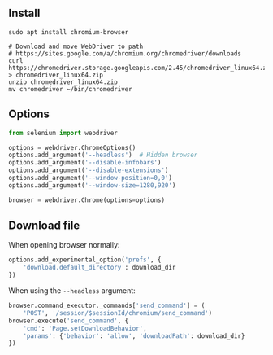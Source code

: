 ---
---

## Install

```shell
sudo apt install chromium-browser

# Download and move WebDriver to path
# https://sites.google.com/a/chromium.org/chromedriver/downloads
curl https://chromedriver.storage.googleapis.com/2.45/chromedriver_linux64.zip > chromedriver_linux64.zip
unzip chromedriver_linux64.zip
mv chromedriver ~/bin/chromedriver
```

## Options

```python
from selenium import webdriver

options = webdriver.ChromeOptions()
options.add_argument('--headless')  # Hidden browser
options.add_argument('--disable-infobars')
options.add_argument('--disable-extensions')
options.add_argument('--window-position=0,0')
options.add_argument('--window-size=1280,920')

browser = webdriver.Chrome(options=options)
```

## Download file

When opening browser normally:

```python
options.add_experimental_option('prefs', {
    'download.default_directory': download_dir
})
```

When using the `--headless` argument:

```python
browser.command_executor._commands['send_command'] = (
    'POST', '/session/$sessionId/chromium/send_command')
browser.execute('send_command', {
    'cmd': 'Page.setDownloadBehavior',
    'params': {'behavior': 'allow', 'downloadPath': download_dir}
})
```
